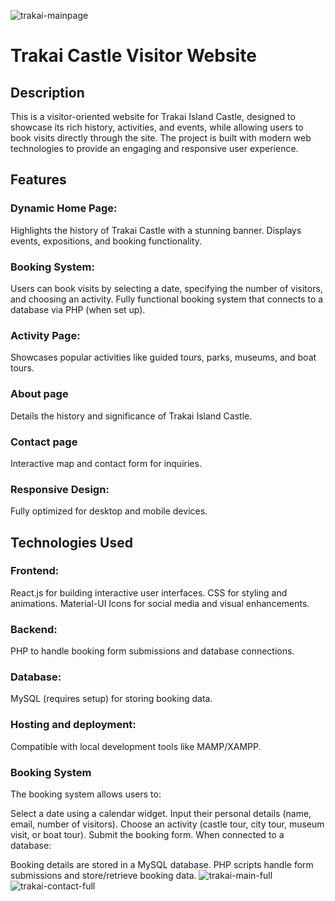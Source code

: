 ![trakai-mainpage](https://github.com/user-attachments/assets/67c7a0a0-e3ef-43ed-a345-a7d48eaccaeb)

<h1>Trakai Castle Visitor Website</h1>
<h2>Description</h2>
This is a visitor-oriented website for Trakai Island Castle, designed to showcase its rich history, activities, and events, while allowing users to book visits directly through the site. The project is built with modern web technologies to provide an engaging and responsive user experience.

<h2>Features</h2>
<h3>Dynamic Home Page:</h3>
Highlights the history of Trakai Castle with a stunning banner.
Displays events, expositions, and booking functionality.
<h3>Booking System:</h3>
Users can book visits by selecting a date, specifying the number of visitors, and choosing an activity.
Fully functional booking system that connects to a database via PHP (when set up).
<h3>Activity Page:</h3>
Showcases popular activities like guided tours, parks, museums, and boat tours.
<h3>About page</h3>
Details the history and significance of Trakai Island Castle.
<h3>Contact page</h3>
Interactive map and contact form for inquiries.
<h3>Responsive Design:</h3>
Fully optimized for desktop and mobile devices.
<h2>Technologies Used</h2>
<h3>Frontend:</h3>React.js for building interactive user interfaces.
CSS for styling and animations.
Material-UI Icons for social media and visual enhancements.
<h3>Backend:</h3>
PHP to handle booking form submissions and database connections.
<h3>Database:</h3>
MySQL (requires setup) for storing booking data.
<h3>Hosting and deployment:</h3>
Compatible with local development tools like MAMP/XAMPP.
<h3>Booking System</h3>
The booking system allows users to:

Select a date using a calendar widget.
Input their personal details (name, email, number of visitors).
Choose an activity (castle tour, city tour, museum visit, or boat tour).
Submit the booking form.
When connected to a database:

Booking details are stored in a MySQL database.
PHP scripts handle form submissions and store/retrieve booking data.
![trakai-main-full](https://github.com/user-attachments/assets/7b6a6226-f711-469d-bc54-bf7a2c34c411)
![trakai-contact-full](https://github.com/user-attachments/assets/b4c2a44a-a774-4495-a2b3-962df01bdf5e)


